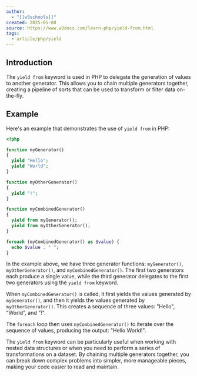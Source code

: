 ```yaml
---
author:
  - "[[w3schools]]"
created: 2025-05-08
source: https://www.w3docs.com/learn-php/yield-from.html
tags:
  - article/php/yield
---
```

## Introduction

The `yield from` keyword is used in PHP to delegate the generation of values to another generator. This allows you to chain multiple generators together, creating a pipeline of sorts that can be used to transform or filter data on-the-fly.

## Example

Here's an example that demonstrates the use of `yield from` in PHP:

```php
<?php

function myGenerator()
{
  yield "Hello";
  yield "World";
}

function myOtherGenerator()
{
  yield "!";
}

function myCombinedGenerator()
{
  yield from myGenerator();
  yield from myOtherGenerator();
}

foreach (myCombinedGenerator() as $value) {
  echo $value . " ";
}
```

In the example above, we have three generator functions: `myGenerator()`, `myOtherGenerator()`, and `myCombinedGenerator()`. The first two generators each produce a single value, while the third generator delegates to the first two generators using the `yield from` keyword.

When `myCombinedGenerator()` is called, it first yields the values generated by `myGenerator()`, and then it yields the values generated by `myOtherGenerator()`. This creates a sequence of three values: "Hello", "World", and "!".

The `foreach` loop then uses `myCombinedGenerator()` to iterate over the sequence of values, producing the output: "Hello World!".

The `yield from` keyword can be particularly useful when working with nested data structures or when you need to perform a series of transformations on a dataset. By chaining multiple generators together, you can break down complex problems into simpler, more manageable pieces, making your code easier to read and maintain.